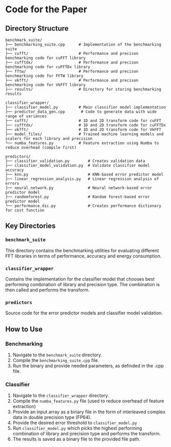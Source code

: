 # Code for the Paper

## Directory Structure

```
benchmark_suite/
├── benchmarking_suite.cpp      # Implementation of the benchmarking suite
├── cufft/                      # Performance and precison benchmarking code for cuFFT library
├── cufftdx/                    # Performance and precison benchmarking code for cuFFTDx library
├── fftw/                       # Performance and precison benchmarking code for FFTW library
├── vkfft/                      # Performance and precison benchmarking code for VkFFT library
├── results/                    # Directory for storing benchmarking results

classifier_wrapper/
├── classifier_model.py         # Main classifier model implementation
├── predictor_data_gen.cpp       # Code to generate data with wide range of variances
├── cufft/                      # 1D and 2D transform code for cuFFT
├── cufftdx/                    # 1D and 2D transform code for cuFFTDx
├── vkfft/                      # 1D and 2D transform code for VkFFT
├── model_files/                # Trained machine learning models and scalers for each library and precision
└── numba_features.py           # Feature extraction using Numba to reduce overhead (compile first)

predictors/
├── classifier_validation.py        # Creates validation data
├── classifier_model_validation.py  # Validate classifier model accuracy
├── knn.py                          # KNN-based error predictor model
├── linear_regression_analysis.py   # Linear regression analysis of errors
├── neural_network.py               # Neural network-based error predictor model
├── randomforest.py                 # Random forest-based error predictor model
└── performance_dic.py              # Creates performance dictionary for cost function
```

## Key Directories

### `benchmark_suite`
This directory contains the benchmarking utilities for evaluating different FFT libraries in terms of performance, accuracy and energy consumption.

### `classifier_wrapper`
Contains the implementation for the classifier model that chooses best performing combination of library and precision type. The combination is then called and performs the transform.

### `predictors`
Source code for the error predictor models and classifier model validation.

## How to Use

### Benchmarking
1. Navigate to the `benchmark_suite` directory.
2. Compile the `benchmarking_suite.cpp` file.
3. Run the binary and provide needed parameters, as definded in the .cpp file.

### Classifier
1. Navigate to the `classifier_wrapper` directory.
2. Compile the `numba_features.py` file (used to reduce overhead of feature extraction)
3. Provide an input array as a binary file in the form of interleaved complex data in double precision type (FP64).
4. Provide the desired error threshold to `classifier_model.py` 
5. Run `classifier_model.py` which picks the highest performing combination of library and precision type and performs the transform. 
6. The results is saved as a binary file to the provided file path.

